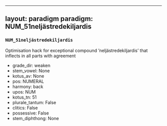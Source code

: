 
---
layout: paradigm
paradigm: NUM_51neljästredekiljardis
---
### ` NUM_51neljästredekiljardis `

Optimisation hack for exceptional compound ’neljästredekiljardis’ that inflects in all parts with agreement
* grade_dir: weaken
* stem_vowel: None
* kotus_av: None
* pos: NUMERAL
* harmony: back
* upos: NUM
* kotus_tn: 51
* plurale_tantum: False
* clitics: False
* possessive: False
* stem_diphthong: None
